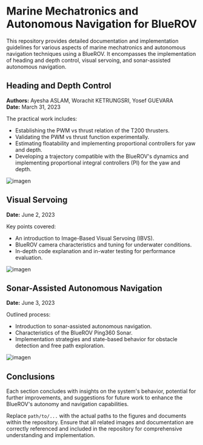 # Marine Mechatronics and Autonomous Navigation for BlueROV

This repository provides detailed documentation and implementation guidelines for various aspects of marine mechatronics and autonomous navigation techniques using a BlueROV. It encompasses the implementation of heading and depth control, visual servoing, and sonar-assisted autonomous navigation.

## Heading and Depth Control

**Authors:** Ayesha ASLAM, Worachit KETRUNGSRI, Yosef GUEVARA  
**Date:** March 31, 2023

The practical work includes:
- Establishing the PWM vs thrust relation of the T200 thrusters.
- Validating the PWM vs thrust function experimentally.
- Estimating floatability and implementing proportional controllers for yaw and depth.
- Developing a trajectory compatible with the BlueROV's dynamics and implementing proportional integral controllers (PI) for the yaw and depth.

![imagen](https://github.com/YosefGuevara012/Marine-mechatronics/assets/54146941/894b2cb5-e990-4a46-9f5d-ffaaa22a1dfb)


## Visual Servoing

**Date:** June 2, 2023

Key points covered:
- An introduction to Image-Based Visual Servoing (IBVS).
- BlueROV camera characteristics and tuning for underwater conditions.
- In-depth code explanation and in-water testing for performance evaluation.

![imagen](https://github.com/YosefGuevara012/Marine-mechatronics/assets/54146941/bfd4ff8f-9e29-407d-b325-58a6ead4adcc)




## Sonar-Assisted Autonomous Navigation

**Date:** June 3, 2023

Outlined process:
- Introduction to sonar-assisted autonomous navigation.
- Characteristics of the BlueROV Ping360 Sonar.
- Implementation strategies and state-based behavior for obstacle detection and free path exploration.

![imagen](https://github.com/YosefGuevara012/Marine-mechatronics/assets/54146941/98d21128-a338-44b0-8449-10608a029136)



## Conclusions

Each section concludes with insights on the system's behavior, potential for further improvements, and suggestions for future work to enhance the BlueROV's autonomy and navigation capabilities.

Replace `path/to/...` with the actual paths to the figures and documents within the repository. Ensure that all related images and documentation are correctly referenced and included in the repository for comprehensive understanding and implementation.
